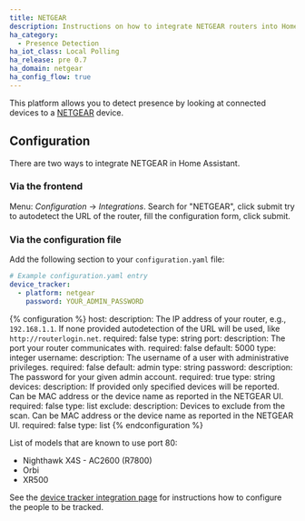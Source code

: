 ```yaml
---
title: NETGEAR
description: Instructions on how to integrate NETGEAR routers into Home Assistant.
ha_category:
  - Presence Detection
ha_iot_class: Local Polling
ha_release: pre 0.7
ha_domain: netgear
ha_config_flow: true
---
```


This platform allows you to detect presence by looking at connected devices to a [NETGEAR](https://www.netgear.com/) device.

## Configuration

There are two ways to integrate NETGEAR in Home Assistant.

### Via the frontend

Menu: *Configuration* -> *Integrations*. Search for "NETGEAR", click submit try to autodetect the URL of the router, fill the configuration form, click submit.

### Via the configuration file

Add the following section to your `configuration.yaml` file:

```yaml
# Example configuration.yaml entry
device_tracker:
  - platform: netgear
    password: YOUR_ADMIN_PASSWORD
```

{% configuration %}
host:
  description: The IP address of your router, e.g., `192.168.1.1`. If none provided autodetection of the URL will be used, like `http://routerlogin.net`.
  required: false
  type: string
port:
  description: The port your router communicates with.
  required: false
  default: 5000
  type: integer
username:
  description: The username of a user with administrative privileges.
  required: false
  default: admin
  type: string
password:
  description: The password for your given admin account.
  required: true
  type: string
devices:
  description: If provided only specified devices will be reported. Can be MAC address or the device name as reported in the NETGEAR UI.
  required: false
  type: list
exclude:
  description: Devices to exclude from the scan. Can be MAC address or the device name as reported in the NETGEAR UI.
  required: false
  type: list
{% endconfiguration %}


List of models that are known to use port 80:

- Nighthawk X4S - AC2600 (R7800)
- Orbi
- XR500

See the [device tracker integration page](/integrations/device_tracker/) for instructions how to configure the people to be tracked.

